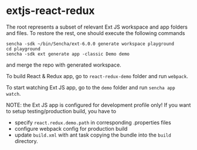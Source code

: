 # extjs-react-redux

The root represents a subset of relevant Ext JS workspace and app folders and files. To restore the rest, one should execute the following commands

```
sencha -sdk ~/bin/Sencha/ext-6.0.0 generate workspace playground
cd playground
sencha -sdk ext generate app -classic Demo demo
```

and merge the repo with generated workspace.

To build React & Redux app, go to `react-redux-demo` folder and run `webpack`.

To start watching Ext JS app, go to the `demo` folder and run `sencha app watch`.

NOTE: the Ext JS app is configured for development profile only! If you want to setup testing/production build, you have to
 - specify `react.redux.demo.path` in corresponding .properties files
 - configure webpack config for production build
 - update `build.xml` with ant task copying the bundle into the `build` directory.
